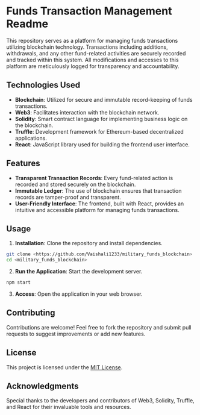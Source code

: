 # Funds Transaction Management Readme

This repository serves as a platform for managing funds transactions utilizing blockchain technology. Transactions including additions, withdrawals, and any other fund-related activities are securely recorded and tracked within this system. All modifications and accesses to this platform are meticulously logged for transparency and accountability.

## Technologies Used

- **Blockchain**: Utilized for secure and immutable record-keeping of funds transactions.
- **Web3**: Facilitates interaction with the blockchain network.
- **Solidity**: Smart contract language for implementing business logic on the blockchain.
- **Truffle**: Development framework for Ethereum-based decentralized applications.
- **React**: JavaScript library used for building the frontend user interface.

## Features

- **Transparent Transaction Records**: Every fund-related action is recorded and stored securely on the blockchain.
- **Immutable Ledger**: The use of blockchain ensures that transaction records are tamper-proof and transparent.
- **User-Friendly Interface**: The frontend, built with React, provides an intuitive and accessible platform for managing funds transactions.

## Usage

1. **Installation**: Clone the repository and install dependencies.

```bash
git clone <https://github.com/Vaishali1233/military_funds_blockchain>
cd <military_funds_blockchain>
```

2. **Run the Application**: Start the development server.

```bash
npm start
```

3. **Access**: Open the application in your web browser.

## Contributing

Contributions are welcome! Feel free to fork the repository and submit pull requests to suggest improvements or add new features.

## License

This project is licensed under the [MIT License](LICENSE).

## Acknowledgments

Special thanks to the developers and contributors of Web3, Solidity, Truffle, and React for their invaluable tools and resources.
